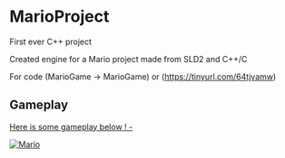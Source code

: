 # MarioProject

First ever C++ project

Created engine for a Mario project made from SLD2 and C++/C

For code (MarioGame -> MarioGame) or (https://tinyurl.com/64tjvamw)


## Gameplay

<ins> Here is some gameplay below ! - </ins>


[![Mario](https://i.ytimg.com/vi/VkCL4bBWank/maxresdefault.jpg?sqp=-oaymwEmCIAKENAF8quKqQMa8AEB-AH-CYAC0AWKAgwIABABGH8gEygxMA8=&amp;rs=AOn4CLDSR_mmwY0aOeVL12H8fx8fsKDvNA)](https://youtu.be/VkCL4bBWank?si=x2Jd6e97LtJR2mae)
